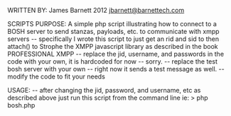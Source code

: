 WRITTEN BY:  James Barnett 2012
jbarnett@barnettech.com

SCRIPTS PURPOSE:
A simple php script illustrating how to connect
to a BOSH server to send stanzas, payloads, etc. to
communicate with xmpp servers
  -- specifically I wrote this script to just get an
     rid and sid to then attach() to Strophe the 
     XMPP javascript library as described in the book
     PROFESSIONAL XMPP
  -- replace the jid, username, and passwords in the code
     with your own, it is hardcoded for now -- sorry.
  -- replace the test bosh server with your own
  -- right now it sends a test message as well.
  -- modify the code to fit your needs

USAGE:
  -- after changing the jid, password, and username, etc as described
     above just run this script from the command line ie:  > php bosh.php
